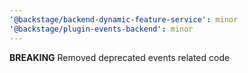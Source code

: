 ```yaml
---
'@backstage/backend-dynamic-feature-service': minor
'@backstage/plugin-events-backend': minor
---
```


**BREAKING** Removed deprecated events related code
